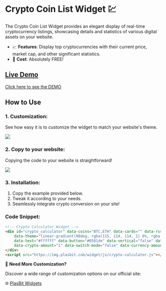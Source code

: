# Crypto Coin List Widget 💹
The Crypto Coin List Widget provides an elegant display of real-time cryptocurrency listings, showcasing details and statistics of various digital assets on your website.

- 📈 **Features**: Display top cryptocurrencies with their current price, market cap, and other significant statistics.
- 💸 **Cost**: Absolutely FREE!

## [Live Demo]()
[Click here to see the DEMO](https://www.plasbit.com/widgets)

## How to Use

### 1. Customization:

See how easy it is to customize the widget to match your website's theme.

![](https://github.com/PlasBit/Crypto-Coin-List/blob/main/Customise.gif)

### 2. Copy to your website:

Copying the code to your website is straightforward!

![](https://github.com/PlasBit/Crypto-Coin-List/blob/main/Copy.gif)

### 3. Installation:
1. Copy the example provided below.
2. Tweak it according to your needs.
3. Seamlessly integrate crypto conversion on your site!

### Code Snippet:

```html
<!-- Crypto Calculator Widget -->
<div id="crypto_calculator" data-coins="BTC,ETH" data-cards="" data-rss=""
    data-theme="linear-gradient(90deg, rgba(115, 114, 114, 1) 0%, rgba(0, 0, 0, 1) 50%, rgba(115, 114, 114, 1) 100%)"
    data-text="#ffffff" data-button="#0581de" data-vertical="false" data-coin="BTC" data-price="USD"
    data-crypto-amount="1" data-switch-mode="false" data-currency-amount="1" data-language="en">
</div>
<script src="https://img.plasbit.com/widget/js/crypto-calculator.js"></script>
```



🎨 **Need More Customization?**

Discover a wide range of customization options on our official site:

🌐 [PlasBit Widgets](https://www.plasbit.com/widgets)
